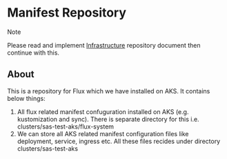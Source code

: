# Manifest Repository

> [!NOTE]
> Please read and implement [Infrastructure](https://github.com/prashantchamps/sas-test-iac/blob/main/README.md) repository document then continue with this.

## About

This is a repository for Flux which we have installed on AKS. It contains below things: 
1) All flux related manifest confuguration installed on AKS (e.g. kustomization and sync). There is separate directory for this i.e.           clusters/sas-test-aks/flux-system
2) We can store all AKS related manifest configuration files like deployment, service, ingress etc. All these files recides under directory     clusters/sas-test-aks
